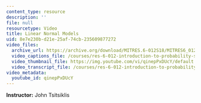 ```yaml
---
content_type: resource
description: ''
file: null
resourcetype: Video
title: Linear Normal Models
uid: 8e7e230b-d21e-25af-74cb-235609877272
video_files:
  archive_url: https://archive.org/download/MITRES.6-012S18/MITRES6_012S18_L15-07_300k.mp4
  video_captions_file: /courses/res-6-012-introduction-to-probability-spring-2018/7cb93c8ae7675a05ad67d399a5f188d9_qinepPxDUcY.vtt
  video_thumbnail_file: https://img.youtube.com/vi/qinepPxDUcY/default.jpg
  video_transcript_file: /courses/res-6-012-introduction-to-probability-spring-2018/80df3331f530281e9907840dcc468d44_qinepPxDUcY.pdf
video_metadata:
  youtube_id: qinepPxDUcY
---
```


**Instructor:** John Tsitsiklis